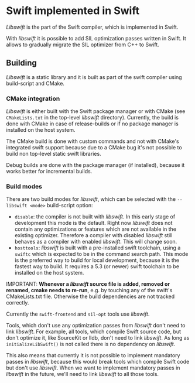 # Swift implemented in Swift

_Libswift_ is the part of the Swift compiler, which is implemented in Swift.

With _libswift_ it is possible to add SIL optimization passes written in Swift. It allows to gradually migrate the SIL optimizer from C++ to Swift.

## Building

_Libswift_ is a static library and it is built as part of the swift compiler using build-script and CMake.

### CMake integration

_Libswift_ is either built with the Swift package manager or with CMake (see `CMakeLists.txt` in the top-level _libswift_ directory). Currently, the build is done with CMake in case of release-builds or if no package manager is installed on the host system.

The CMake build is done with custom commands and not with CMake's integrated swift support because due to a CMake bug it's not possible to build non top-level static swift libraries.

Debug builds are done with the package manager (if installed), because it works better for incremental builds.

### Build modes

There are two build modes for _libswift_, which can be selected with the `--libswift <mode>` build-script option:

* `disable`: the compiler is not built with _libswift_. In this early stage of development this mode is the default. Right now _libswift_ does not contain any optimizations or features which are not available in the existing optimizer. Therefore a compiler with disabled _libswift_ still behaves as a compiler with enabled _libswift_. This will change soon.
* `hosttools`: _libswift_ is built with a pre-installed swift toolchain, using a `swiftc` which is expected to be in the command search path. This mode is the preferred way to build for local development, because it is the fastest way to build. It requires a 5.3 (or newer) swift toolchain to be installed on the host system.


IMPORTANT: **Whenever a _libswift_ source file is added, removed or renamed, cmake needs to re-run**, e.g. by touching any of the swift's CMakeLists.txt file. Otherwise the build dependencies are not tracked correctly.

Currently the `swift-frontend` and `sil-opt` tools use _libswift_.

Tools, which don't use any optimization passes from _libswift_ don't need to link _libswift_. For example, all tools, which compile Swift source code, but don't optimize it, like SourceKit or lldb, don't need to link _libswift_. As long as `initializeLibSwift()` is not called there is no dependency on _libswift_.

This also means that currently it is not possible to implement mandatory passes in _libswift_, because this would break tools which compile Swift code but don't use _libswift_. When we want to implement mandatory passes in _libswift_ in the future, we'll need to link _libswift_ to all those tools.


